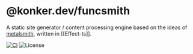 # @konker.dev/funcsmith

A static site generator / content processing engine based on the ideas of [metalsmith](https://metalsmith.io/), written in [[Effect-ts]].

[![CI](https://github.com/konkerdotdev/node-ts-fp-boilerplate/actions/workflows/ci.yml/badge.svg)](https://github.com/konkerdotdev/node-ts-fp-boilerplate/actions/workflows/ci.yml)
![License](https://img.shields.io/github/license/konkerdotdev/node-ts-fp-boilerplate)

